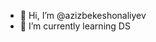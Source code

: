 - 👋 Hi, I’m @azizbekeshonaliyev
- 🌱 I’m currently learning DS

<!---
azizbekeshonaliyev/azizbekeshonaliyev is a ✨ special ✨ repository because its `README.md` (this file) appears on your GitHub profile.
You can click the Preview link to take a look at your changes.
--->

